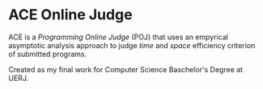 # ACE Online Judge

ACE is a _Programming Online Judge_ (POJ) that uses an empyrical asymptotic analysis approach to judge _time_ and _space_ efficiency criterion of submitted programs.

Created as my final work for Computer Science Baschelor's Degree at UERJ.
